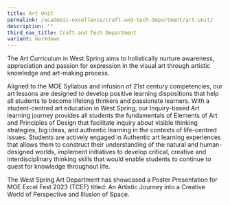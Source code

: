 ```yaml
---
title: Art Unit
permalink: /academic-excellence/craft-and-tech-department/art-unit/
description: ""
third_nav_title: Craft and Tech Department
variant: markdown
---
```

The Art Curriculum in West Spring aims to holistically nurture awareness, appreciation and passion for expression in the visual art through artistic knowledge and art-making process. 

Aligned to the MOE Syllabus and infusion of 21st century competencies, our art lessons are designed to develop positive learning dispositions that help all students to become lifelong thinkers and passionate learners. With a student-centred art education in West Spring, our Inquiry-based Art learning journey provides all students the fundamentals of Elements of Art and Principles of Design that facilitate inquiry about visible thinking strategies, big ideas, and authentic learning in the contexts of life-centred issues. Students are actively engaged in Authentic art learning experiences  that allows them to construct their understanding of the natural and human-designed worlds, implement initiatives to develop critical, creative and interdisciplinary thinking skills that would enable students to continue to quest for knowledge throughout life. 

The West Spring Art Department has showcased a Poster Presentation for MOE Excel Fest 2023 (TCEF) titled: An Artistic Journey into a Creative World of Perspective and Illusion of Space.